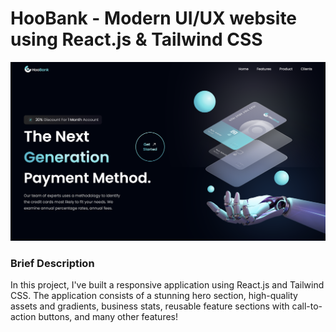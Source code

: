 # HooBank - Modern UI/UX website using React.js & Tailwind CSS

![Application screenshot](./src/assets/hoobankMainArea.png)

### Brief Description

In this project, I've built a responsive application using React.js and Tailwind CSS. The application consists of a stunning hero section, high-quality assets and gradients, business stats, reusable feature sections with call-to-action buttons, and many other features!
